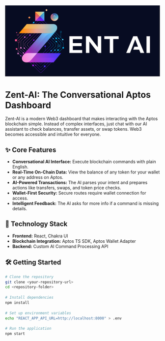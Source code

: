 ![Zent-AI Dashboard Preview](./assets/banner.png)
# Zent-AI: The Conversational Aptos Dashboard

Zent-AI is a modern Web3 dashboard that makes interacting with the Aptos blockchain simple. Instead of complex interfaces, just chat with our AI assistant to check balances, transfer assets, or swap tokens. Web3 becomes accessible and intuitive for everyone.

## ✨ Core Features

- **Conversational AI Interface:** Execute blockchain commands with plain English.
- **Real-Time On-Chain Data:** View the balance of any token for your wallet or any address on Aptos.
- **AI-Powered Transactions:** The AI parses your intent and prepares actions like transfers, swaps, and token price checks.
- **Wallet-First Security:** Secure routes require wallet connection for access.
- **Intelligent Feedback:** The AI asks for more info if a command is missing details.

## 🚀 Technology Stack

- **Frontend:** React, Chakra UI  
- **Blockchain Integration:** Aptos TS SDK, Aptos Wallet Adapter  
- **Backend:** Custom AI Command Processing API

## 🛠️ Getting Started

```bash
# Clone the repository
git clone <your-repository-url>
cd <repository-folder>

# Install dependencies
npm install

# Set up environment variables
echo "REACT_APP_API_URL=http://localhost:8000" > .env

# Run the application
npm start
